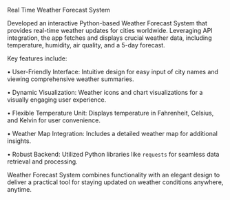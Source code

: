 Real Time Weather Forecast System



Developed an interactive Python-based Weather Forecast System that provides real-time weather updates for cities worldwide. Leveraging API integration, the app fetches and displays crucial weather data, including temperature, humidity, air quality, and a 5-day forecast.





Key features include:

• User-Friendly Interface: Intuitive design for easy input of city names and viewing comprehensive weather summaries.

• Dynamic Visualization: Weather icons and chart visualizations for a visually engaging user experience.

• Flexible Temperature Unit: Displays temperature in Fahrenheit, Celsius, and Kelvin for user convenience.

• Weather Map Integration: Includes a detailed weather map for additional insights.

• Robust Backend: Utilized Python libraries like `requests` for seamless data retrieval and processing.



Weather Forecast System combines functionality with an elegant design to deliver a practical tool for staying updated on weather conditions anywhere, anytime.

<!-- Script-Generated Comment -->
<!-- Script-Generated Comment -->
<!-- Script-Generated Comment -->
<!-- Script-Generated Comment -->
<!-- Script-Generated Comment -->
<!-- Script-Generated Comment -->
<!-- Script-Generated Comment -->
<!-- Script-Generated Comment -->
<!-- Script-Generated Comment -->
<!-- Script-Generated Comment -->
<!-- Script-Generated Comment -->
<!-- Script-Generated Comment -->
<!-- Script-Generated Comment -->
<!-- Script-Generated Comment -->
<!-- Script-Generated Comment -->
<!-- Script-Generated Comment -->
<!-- Script-Generated Comment -->
<!-- Script-Generated Comment -->
<!-- Script-Generated Comment -->
<!-- Script-Generated Comment -->
<!-- Script-Generated Comment -->
<!-- Script-Generated Comment -->
<!-- Script-Generated Comment -->
<!-- Script-Generated Comment -->
<!-- Script-Generated Comment -->
<!-- Script-Generated Comment -->
<!-- Script-Generated Comment -->
<!-- Script-Generated Comment -->
<!-- Script-Generated Comment -->
<!-- Script-Generated Comment -->
<!-- Script-Generated Comment -->
<!-- Script-Generated Comment -->
<!-- Script-Generated Comment -->
<!-- Script-Generated Comment -->
<!-- Script-Generated Comment -->
<!-- Script-Generated Comment -->
<!-- Script-Generated Comment -->
<!-- Script-Generated Comment -->
<!-- Script-Generated Comment -->
<!-- Script-Generated Comment -->
<!-- Script-Generated Comment -->
<!-- Script-Generated Comment -->
<!-- Script-Generated Comment -->
<!-- Script-Generated Comment -->
<!-- Script-Generated Comment -->
<!-- Script-Generated Comment -->
<!-- Script-Generated Comment -->
<!-- Script-Generated Comment -->
<!-- Script-Generated Comment -->
<!-- Script-Generated Comment -->
<!-- Script-Generated Comment -->
<!-- Script-Generated Comment -->
<!-- Script-Generated Comment -->
<!-- Script-Generated Comment -->
<!-- Script-Generated Comment -->
<!-- Script-Generated Comment -->
<!-- Script-Generated Comment -->
<!-- Script-Generated Comment -->
<!-- Script-Generated Comment -->
<!-- Script-Generated Comment -->
<!-- Script-Generated Comment -->
<!-- Script-Generated Comment -->
<!-- Script-Generated Comment -->
<!-- Script-Generated Comment -->
<!-- Script-Generated Comment -->
<!-- Script-Generated Comment -->
<!-- Script-Generated Comment -->
<!-- Script-Generated Comment -->
<!-- Script-Generated Comment -->
<!-- Script-Generated Comment -->
<!-- Script-Generated Comment -->
<!-- Script-Generated Comment -->
<!-- Script-Generated Comment -->
<!-- Script-Generated Comment -->
<!-- Script-Generated Comment -->
<!-- Script-Generated Comment -->
<!-- Script-Generated Comment -->
<!-- Script-Generated Comment -->
<!-- Script-Generated Comment -->
<!-- Script-Generated Comment -->
<!-- Script-Generated Comment -->
<!-- Script-Generated Comment -->
<!-- Script-Generated Comment -->
<!-- Script-Generated Comment -->
<!-- Script-Generated Comment -->
<!-- Script-Generated Comment -->
<!-- Script-Generated Comment -->
<!-- Script-Generated Comment -->
<!-- Script-Generated Comment -->
<!-- Script-Generated Comment -->
<!-- Script-Generated Comment -->
<!-- Script-Generated Comment -->
<!-- Script-Generated Comment -->
<!-- Script-Generated Comment -->
<!-- Script-Generated Comment -->
<!-- Script-Generated Comment -->
<!-- Script-Generated Comment -->
<!-- Script-Generated Comment -->
<!-- Script-Generated Comment -->
<!-- Script-Generated Comment -->
<!-- Script-Generated Comment -->
<!-- Script-Generated Comment -->
<!-- Script-Generated Comment -->
<!-- Script-Generated Comment -->
<!-- Script-Generated Comment -->
<!-- Script-Generated Comment -->
<!-- Script-Generated Comment -->
<!-- Script-Generated Comment -->
<!-- Script-Generated Comment -->
<!-- Script-Generated Comment -->
<!-- Script-Generated Comment -->
<!-- Script-Generated Comment -->
<!-- Script-Generated Comment -->
<!-- Script-Generated Comment -->
<!-- Script-Generated Comment -->
<!-- Script-Generated Comment -->
<!-- Script-Generated Comment -->
<!-- Script-Generated Comment -->
<!-- Script-Generated Comment -->
<!-- Script-Generated Comment -->
<!-- Script-Generated Comment -->
<!-- Script-Generated Comment -->
<!-- Script-Generated Comment -->
<!-- Script-Generated Comment -->
<!-- Script-Generated Comment -->
<!-- Script-Generated Comment -->
<!-- Script-Generated Comment -->
<!-- Script-Generated Comment -->
<!-- Script-Generated Comment -->
<!-- Script-Generated Comment -->
<!-- Script-Generated Comment -->
<!-- Script-Generated Comment -->
<!-- Script-Generated Comment -->
<!-- Script-Generated Comment -->
<!-- Script-Generated Comment -->
<!-- Script-Generated Comment -->
<!-- Script-Generated Comment -->
<!-- Script-Generated Comment -->
<!-- Script-Generated Comment -->
<!-- Script-Generated Comment -->
<!-- Script-Generated Comment -->
<!-- Script-Generated Comment -->
<!-- Script-Generated Comment -->
<!-- Script-Generated Comment -->
<!-- Script-Generated Comment -->
<!-- Script-Generated Comment -->
<!-- Script-Generated Comment -->
<!-- Script-Generated Comment -->
<!-- Script-Generated Comment -->
<!-- Script-Generated Comment -->
<!-- Script-Generated Comment -->
<!-- Script-Generated Comment -->
<!-- Script-Generated Comment -->
<!-- Script-Generated Comment -->
<!-- Script-Generated Comment -->
<!-- Script-Generated Comment -->
<!-- Script-Generated Comment -->
<!-- Script-Generated Comment -->
<!-- Script-Generated Comment -->
<!-- Script-Generated Comment -->
<!-- Script-Generated Comment -->
<!-- Script-Generated Comment -->
<!-- Script-Generated Comment -->
<!-- Script-Generated Comment -->
<!-- Script-Generated Comment -->
<!-- Script-Generated Comment -->
<!-- Script-Generated Comment -->
<!-- Script-Generated Comment -->
<!-- Script-Generated Comment -->
<!-- Script-Generated Comment -->
<!-- Script-Generated Comment -->
<!-- Script-Generated Comment -->
<!-- Script-Generated Comment -->
<!-- Script-Generated Comment -->
<!-- Script-Generated Comment -->
<!-- Script-Generated Comment -->
<!-- Script-Generated Comment -->
<!-- Script-Generated Comment -->
<!-- Script-Generated Comment -->
<!-- Script-Generated Comment -->
<!-- Script-Generated Comment -->
<!-- Script-Generated Comment -->
<!-- Script-Generated Comment -->
<!-- Script-Generated Comment -->
<!-- Script-Generated Comment -->
<!-- Script-Generated Comment -->
<!-- Script-Generated Comment -->
<!-- Script-Generated Comment -->
<!-- Script-Generated Comment -->
<!-- Script-Generated Comment -->
<!-- Script-Generated Comment -->
<!-- Script-Generated Comment -->
<!-- Script-Generated Comment -->
<!-- Script-Generated Comment -->
<!-- Script-Generated Comment -->
<!-- Script-Generated Comment -->
<!-- Script-Generated Comment -->
<!-- Script-Generated Comment -->
<!-- Script-Generated Comment -->
<!-- Script-Generated Comment -->
<!-- Script-Generated Comment -->
<!-- Script-Generated Comment -->
<!-- Script-Generated Comment -->
<!-- Script-Generated Comment -->
<!-- Script-Generated Comment -->
<!-- Script-Generated Comment -->
<!-- Script-Generated Comment -->
<!-- Script-Generated Comment -->
<!-- Script-Generated Comment -->
<!-- Script-Generated Comment -->
<!-- Script-Generated Comment -->
<!-- Script-Generated Comment -->
<!-- Script-Generated Comment -->
<!-- Script-Generated Comment -->
<!-- Script-Generated Comment -->
<!-- Script-Generated Comment -->
<!-- Script-Generated Comment -->
<!-- Script-Generated Comment -->
<!-- Script-Generated Comment -->
<!-- Script-Generated Comment -->
<!-- Script-Generated Comment -->
<!-- Script-Generated Comment -->
<!-- Script-Generated Comment -->
<!-- Script-Generated Comment -->
<!-- Script-Generated Comment -->
<!-- Script-Generated Comment -->
<!-- Script-Generated Comment -->
<!-- Script-Generated Comment -->
<!-- Script-Generated Comment -->
<!-- Script-Generated Comment -->
<!-- Script-Generated Comment -->
<!-- Script-Generated Comment -->
<!-- Script-Generated Comment -->
<!-- Script-Generated Comment -->
<!-- Script-Generated Comment -->
<!-- Script-Generated Comment -->
<!-- Script-Generated Comment -->
<!-- Script-Generated Comment -->
<!-- Script-Generated Comment -->
<!-- Script-Generated Comment -->
<!-- Script-Generated Comment -->
<!-- Script-Generated Comment -->
<!-- Script-Generated Comment -->
<!-- Script-Generated Comment -->
<!-- Script-Generated Comment -->
<!-- Script-Generated Comment -->
<!-- Script-Generated Comment -->
<!-- Script-Generated Comment -->
<!-- Script-Generated Comment -->
<!-- Script-Generated Comment -->
<!-- Script-Generated Comment -->
<!-- Script-Generated Comment -->
<!-- Script-Generated Comment -->
<!-- Script-Generated Comment -->
<!-- Script-Generated Comment -->
<!-- Script-Generated Comment -->
<!-- Script-Generated Comment -->
<!-- Script-Generated Comment -->
<!-- Script-Generated Comment -->
<!-- Script-Generated Comment -->
<!-- Script-Generated Comment -->
<!-- Script-Generated Comment -->
<!-- Script-Generated Comment -->
<!-- Script-Generated Comment -->
<!-- Script-Generated Comment -->
<!-- Script-Generated Comment -->
<!-- Script-Generated Comment -->
<!-- Script-Generated Comment -->
<!-- Script-Generated Comment -->
<!-- Script-Generated Comment -->
<!-- Script-Generated Comment -->
<!-- Script-Generated Comment -->
<!-- Script-Generated Comment -->
<!-- Script-Generated Comment -->
<!-- Script-Generated Comment -->
<!-- Script-Generated Comment -->
<!-- Script-Generated Comment -->
<!-- Script-Generated Comment -->
<!-- Script-Generated Comment -->
<!-- Script-Generated Comment -->
<!-- Script-Generated Comment -->
<!-- Script-Generated Comment -->
<!-- Script-Generated Comment -->
<!-- Script-Generated Comment -->
<!-- Script-Generated Comment -->
<!-- Script-Generated Comment -->
<!-- Script-Generated Comment -->
<!-- Script-Generated Comment -->
<!-- Script-Generated Comment -->
<!-- Script-Generated Comment -->
<!-- Script-Generated Comment -->
<!-- Script-Generated Comment -->
<!-- Script-Generated Comment -->
<!-- Script-Generated Comment -->
<!-- Script-Generated Comment -->
<!-- Script-Generated Comment -->
<!-- Script-Generated Comment -->
<!-- Script-Generated Comment -->
<!-- Script-Generated Comment -->
<!-- Script-Generated Comment -->
<!-- Script-Generated Comment -->
<!-- Script-Generated Comment -->
<!-- Script-Generated Comment -->
<!-- Script-Generated Comment -->
<!-- Script-Generated Comment -->
<!-- Script-Generated Comment -->
<!-- Script-Generated Comment -->
<!-- Script-Generated Comment -->
<!-- Script-Generated Comment -->
<!-- Script-Generated Comment -->
<!-- Script-Generated Comment -->
<!-- Script-Generated Comment -->
<!-- Script-Generated Comment -->
<!-- Script-Generated Comment -->
<!-- Script-Generated Comment -->
<!-- Script-Generated Comment -->
<!-- Script-Generated Comment -->
<!-- Script-Generated Comment -->
<!-- Script-Generated Comment -->
<!-- Script-Generated Comment -->
<!-- Script-Generated Comment -->
<!-- Script-Generated Comment -->
<!-- Script-Generated Comment -->
<!-- Script-Generated Comment -->
<!-- Script-Generated Comment -->
<!-- Script-Generated Comment -->
<!-- Script-Generated Comment -->
<!-- Script-Generated Comment -->
<!-- Script-Generated Comment -->
<!-- Script-Generated Comment -->
<!-- Script-Generated Comment -->
<!-- Script-Generated Comment -->
<!-- Script-Generated Comment -->
<!-- Script-Generated Comment -->
<!-- Script-Generated Comment -->
<!-- Script-Generated Comment -->
<!-- Script-Generated Comment -->
<!-- Script-Generated Comment -->
<!-- Script-Generated Comment -->
<!-- Script-Generated Comment -->
<!-- Script-Generated Comment -->
<!-- Script-Generated Comment -->
<!-- Script-Generated Comment -->
<!-- Script-Generated Comment -->
<!-- Script-Generated Comment -->
<!-- Script-Generated Comment -->
<!-- Script-Generated Comment -->
<!-- Script-Generated Comment -->
<!-- Script-Generated Comment -->
<!-- Script-Generated Comment -->
<!-- Script-Generated Comment -->
<!-- Script-Generated Comment -->
<!-- Script-Generated Comment -->
<!-- Script-Generated Comment -->
<!-- Script-Generated Comment -->
<!-- Script-Generated Comment -->
<!-- Script-Generated Comment -->
<!-- Script-Generated Comment -->
<!-- Script-Generated Comment -->
<!-- Script-Generated Comment -->
<!-- Script-Generated Comment -->
<!-- Script-Generated Comment -->
<!-- Script-Generated Comment -->
<!-- Script-Generated Comment -->
<!-- Script-Generated Comment -->
<!-- Script-Generated Comment -->
<!-- Script-Generated Comment -->
<!-- Script-Generated Comment -->
<!-- Script-Generated Comment -->
<!-- Script-Generated Comment -->
<!-- Script-Generated Comment -->
<!-- Script-Generated Comment -->
<!-- Script-Generated Comment -->
<!-- Script-Generated Comment -->
<!-- Script-Generated Comment -->
<!-- Script-Generated Comment -->
<!-- Script-Generated Comment -->
<!-- Script-Generated Comment -->
<!-- Script-Generated Comment -->
<!-- Script-Generated Comment -->
<!-- Script-Generated Comment -->
<!-- Script-Generated Comment -->
<!-- Script-Generated Comment -->
<!-- Script-Generated Comment -->
<!-- Script-Generated Comment -->
<!-- Script-Generated Comment -->
<!-- Script-Generated Comment -->
<!-- Script-Generated Comment -->
<!-- Script-Generated Comment -->
<!-- Script-Generated Comment -->
<!-- Script-Generated Comment -->
<!-- Script-Generated Comment -->
<!-- Script-Generated Comment -->
<!-- Script-Generated Comment -->
<!-- Script-Generated Comment -->
<!-- Script-Generated Comment -->
<!-- Script-Generated Comment -->
<!-- Script-Generated Comment -->
<!-- Script-Generated Comment -->
<!-- Script-Generated Comment -->
<!-- Script-Generated Comment -->
<!-- Script-Generated Comment -->
<!-- Script-Generated Comment -->
<!-- Script-Generated Comment -->
<!-- Script-Generated Comment -->
<!-- Script-Generated Comment -->
<!-- Script-Generated Comment -->
<!-- Script-Generated Comment -->
<!-- Script-Generated Comment -->
<!-- Script-Generated Comment -->
<!-- Script-Generated Comment -->
<!-- Script-Generated Comment -->
<!-- Script-Generated Comment -->
<!-- Script-Generated Comment -->
<!-- Script-Generated Comment -->
<!-- Script-Generated Comment -->
<!-- Script-Generated Comment -->
<!-- Script-Generated Comment -->
<!-- Script-Generated Comment -->
<!-- Script-Generated Comment -->
<!-- Script-Generated Comment -->
<!-- Script-Generated Comment -->
<!-- Script-Generated Comment -->
<!-- Script-Generated Comment -->
<!-- Script-Generated Comment -->
<!-- Script-Generated Comment -->
<!-- Script-Generated Comment -->
<!-- Script-Generated Comment -->
<!-- Script-Generated Comment -->
<!-- Script-Generated Comment -->
<!-- Script-Generated Comment -->
<!-- Script-Generated Comment -->
<!-- Script-Generated Comment -->
<!-- Script-Generated Comment -->
<!-- Script-Generated Comment -->
<!-- Script-Generated Comment -->
<!-- Script-Generated Comment -->
<!-- Script-Generated Comment -->
<!-- Script-Generated Comment -->
<!-- Script-Generated Comment -->
<!-- Script-Generated Comment -->
<!-- Script-Generated Comment -->
<!-- Script-Generated Comment -->
<!-- Script-Generated Comment -->
<!-- Script-Generated Comment -->
<!-- Script-Generated Comment -->
<!-- Script-Generated Comment -->
<!-- Script-Generated Comment -->
<!-- Script-Generated Comment -->
<!-- Script-Generated Comment -->
<!-- Script-Generated Comment -->
<!-- Script-Generated Comment -->
<!-- Script-Generated Comment -->
<!-- Script-Generated Comment -->
<!-- Script-Generated Comment -->
<!-- Script-Generated Comment -->
<!-- Script-Generated Comment -->
<!-- Script-Generated Comment -->
<!-- Script-Generated Comment -->
<!-- Script-Generated Comment -->
<!-- Script-Generated Comment -->
<!-- Script-Generated Comment -->
<!-- Script-Generated Comment -->
<!-- Script-Generated Comment -->
<!-- Script-Generated Comment -->
<!-- Script-Generated Comment -->
<!-- Script-Generated Comment -->
<!-- Script-Generated Comment -->
<!-- Script-Generated Comment -->
<!-- Script-Generated Comment -->
<!-- Script-Generated Comment -->
<!-- Script-Generated Comment -->
<!-- Script-Generated Comment -->
<!-- Script-Generated Comment -->
<!-- Script-Generated Comment -->
<!-- Script-Generated Comment -->
<!-- Script-Generated Comment -->
<!-- Script-Generated Comment -->
<!-- Script-Generated Comment -->
<!-- Script-Generated Comment -->
<!-- Script-Generated Comment -->
<!-- Script-Generated Comment -->
<!-- Script-Generated Comment -->
<!-- Script-Generated Comment -->
<!-- Script-Generated Comment -->
<!-- Script-Generated Comment -->
<!-- Script-Generated Comment -->
<!-- Script-Generated Comment -->
<!-- Script-Generated Comment -->
<!-- Script-Generated Comment -->
<!-- Script-Generated Comment -->
<!-- Script-Generated Comment -->
<!-- Script-Generated Comment -->
<!-- Script-Generated Comment -->
<!-- Script-Generated Comment -->
<!-- Script-Generated Comment -->
<!-- Script-Generated Comment -->
<!-- Script-Generated Comment -->
<!-- Script-Generated Comment -->
<!-- Script-Generated Comment -->
<!-- Script-Generated Comment -->
<!-- Script-Generated Comment -->
<!-- Script-Generated Comment -->
<!-- Script-Generated Comment -->
<!-- Script-Generated Comment -->
<!-- Script-Generated Comment -->
<!-- Script-Generated Comment -->
<!-- Script-Generated Comment -->
<!-- Script-Generated Comment -->
<!-- Script-Generated Comment -->
<!-- Script-Generated Comment -->
<!-- Script-Generated Comment -->
<!-- Script-Generated Comment -->
<!-- Script-Generated Comment -->
<!-- Script-Generated Comment -->
<!-- Script-Generated Comment -->
<!-- Script-Generated Comment -->
<!-- Script-Generated Comment -->
<!-- Script-Generated Comment -->
<!-- Script-Generated Comment -->
<!-- Script-Generated Comment -->
<!-- Script-Generated Comment -->
<!-- Script-Generated Comment -->
<!-- Script-Generated Comment -->
<!-- Script-Generated Comment -->
<!-- Script-Generated Comment -->
<!-- Script-Generated Comment -->
<!-- Script-Generated Comment -->
<!-- Script-Generated Comment -->
<!-- Script-Generated Comment -->
<!-- Script-Generated Comment -->
<!-- Script-Generated Comment -->
<!-- Script-Generated Comment -->
<!-- Script-Generated Comment -->
<!-- Script-Generated Comment -->
<!-- Script-Generated Comment -->
<!-- Script-Generated Comment -->
<!-- Script-Generated Comment -->
<!-- Script-Generated Comment -->
<!-- Script-Generated Comment -->
<!-- Script-Generated Comment -->
<!-- Script-Generated Comment -->
<!-- Script-Generated Comment -->
<!-- Script-Generated Comment -->
<!-- Script-Generated Comment -->
<!-- Script-Generated Comment -->
<!-- Script-Generated Comment -->
<!-- Script-Generated Comment -->
<!-- Script-Generated Comment -->
<!-- Script-Generated Comment -->
<!-- Script-Generated Comment -->
<!-- Script-Generated Comment -->
<!-- Script-Generated Comment -->
<!-- Script-Generated Comment -->
<!-- Script-Generated Comment -->
<!-- Script-Generated Comment -->
<!-- Script-Generated Comment -->
<!-- Script-Generated Comment -->
<!-- Script-Generated Comment -->
<!-- Script-Generated Comment -->
<!-- Script-Generated Comment -->
<!-- Script-Generated Comment -->
<!-- Script-Generated Comment -->
<!-- Script-Generated Comment -->
<!-- Script-Generated Comment -->
<!-- Script-Generated Comment -->
<!-- Script-Generated Comment -->
<!-- Script-Generated Comment -->
<!-- Script-Generated Comment -->
<!-- Script-Generated Comment -->
<!-- Script-Generated Comment -->
<!-- Script-Generated Comment -->
<!-- Script-Generated Comment -->
<!-- Script-Generated Comment -->
<!-- Script-Generated Comment -->
<!-- Script-Generated Comment -->
<!-- Script-Generated Comment -->
<!-- Script-Generated Comment -->
<!-- Script-Generated Comment -->
<!-- Script-Generated Comment -->
<!-- Script-Generated Comment -->
<!-- Script-Generated Comment -->
<!-- Script-Generated Comment -->
<!-- Script-Generated Comment -->
<!-- Script-Generated Comment -->
<!-- Script-Generated Comment -->
<!-- Script-Generated Comment -->
<!-- Script-Generated Comment -->
<!-- Script-Generated Comment -->
<!-- Script-Generated Comment -->
<!-- Script-Generated Comment -->
<!-- Script-Generated Comment -->
<!-- Script-Generated Comment -->
<!-- Script-Generated Comment -->
<!-- Script-Generated Comment -->
<!-- Script-Generated Comment -->
<!-- Script-Generated Comment -->
<!-- Script-Generated Comment -->
<!-- Script-Generated Comment -->
<!-- Script-Generated Comment -->
<!-- Script-Generated Comment -->
<!-- Script-Generated Comment -->
<!-- Script-Generated Comment -->
<!-- Script-Generated Comment -->
<!-- Script-Generated Comment -->
<!-- Script-Generated Comment -->
<!-- Script-Generated Comment -->
<!-- Script-Generated Comment -->
<!-- Script-Generated Comment -->
<!-- Script-Generated Comment -->
<!-- Script-Generated Comment -->
<!-- Script-Generated Comment -->
<!-- Script-Generated Comment -->
<!-- Script-Generated Comment -->
<!-- Script-Generated Comment -->
<!-- Script-Generated Comment -->
<!-- Script-Generated Comment -->
<!-- Script-Generated Comment -->
<!-- Script-Generated Comment -->
<!-- Script-Generated Comment -->
<!-- Script-Generated Comment -->
<!-- Script-Generated Comment -->
<!-- Script-Generated Comment -->
<!-- Script-Generated Comment -->
<!-- Script-Generated Comment -->
<!-- Script-Generated Comment -->
<!-- Script-Generated Comment -->
<!-- Script-Generated Comment -->
<!-- Script-Generated Comment -->
<!-- Script-Generated Comment -->
<!-- Script-Generated Comment -->
<!-- Script-Generated Comment -->
<!-- Script-Generated Comment -->
<!-- Script-Generated Comment -->
<!-- Script-Generated Comment -->
<!-- Script-Generated Comment -->
<!-- Script-Generated Comment -->
<!-- Script-Generated Comment -->
<!-- Script-Generated Comment -->
<!-- Script-Generated Comment -->
<!-- Script-Generated Comment -->
<!-- Script-Generated Comment -->
<!-- Script-Generated Comment -->
<!-- Script-Generated Comment -->
<!-- Script-Generated Comment -->
<!-- Script-Generated Comment -->
<!-- Script-Generated Comment -->
<!-- Script-Generated Comment -->
<!-- Script-Generated Comment -->
<!-- Script-Generated Comment -->
<!-- Script-Generated Comment -->
<!-- Script-Generated Comment -->
<!-- Script-Generated Comment -->
<!-- Script-Generated Comment -->
<!-- Script-Generated Comment -->
<!-- Script-Generated Comment -->
<!-- Script-Generated Comment -->
<!-- Script-Generated Comment -->
<!-- Script-Generated Comment -->
<!-- Script-Generated Comment -->
<!-- Script-Generated Comment -->
<!-- Script-Generated Comment -->
<!-- Script-Generated Comment -->
<!-- Script-Generated Comment -->
<!-- Script-Generated Comment -->
<!-- Script-Generated Comment -->
<!-- Script-Generated Comment -->
<!-- Script-Generated Comment -->
<!-- Script-Generated Comment -->
<!-- Script-Generated Comment -->
<!-- Script-Generated Comment -->
<!-- Script-Generated Comment -->
<!-- Script-Generated Comment -->
<!-- Script-Generated Comment -->
<!-- Script-Generated Comment -->
<!-- Script-Generated Comment -->
<!-- Script-Generated Comment -->
<!-- Script-Generated Comment -->
<!-- Script-Generated Comment -->
<!-- Script-Generated Comment -->
<!-- Script-Generated Comment -->
<!-- Script-Generated Comment -->
<!-- Script-Generated Comment -->
<!-- Script-Generated Comment -->
<!-- Script-Generated Comment -->
<!-- Script-Generated Comment -->
<!-- Script-Generated Comment -->
<!-- Script-Generated Comment -->
<!-- Script-Generated Comment -->
<!-- Script-Generated Comment -->
<!-- Script-Generated Comment -->
<!-- Script-Generated Comment -->
<!-- Script-Generated Comment -->
<!-- Script-Generated Comment -->
<!-- Script-Generated Comment -->
<!-- Script-Generated Comment -->
<!-- Script-Generated Comment -->
<!-- Script-Generated Comment -->
<!-- Script-Generated Comment -->
<!-- Script-Generated Comment -->
<!-- Script-Generated Comment -->
<!-- Script-Generated Comment -->
<!-- Script-Generated Comment -->
<!-- Script-Generated Comment -->
<!-- Script-Generated Comment -->
<!-- Script-Generated Comment -->
<!-- Script-Generated Comment -->
<!-- Script-Generated Comment -->
<!-- Script-Generated Comment -->
<!-- Script-Generated Comment -->
<!-- Script-Generated Comment -->
<!-- Script-Generated Comment -->
<!-- Script-Generated Comment -->
<!-- Script-Generated Comment -->
<!-- Script-Generated Comment -->
<!-- Script-Generated Comment -->
<!-- Script-Generated Comment -->
<!-- Script-Generated Comment -->
<!-- Script-Generated Comment -->
<!-- Script-Generated Comment -->
<!-- Script-Generated Comment -->
<!-- Script-Generated Comment -->
<!-- Script-Generated Comment -->
<!-- Script-Generated Comment -->
<!-- Script-Generated Comment -->
<!-- Script-Generated Comment -->
<!-- Script-Generated Comment -->
<!-- Script-Generated Comment -->
<!-- Script-Generated Comment -->
<!-- Script-Generated Comment -->
<!-- Script-Generated Comment -->
<!-- Script-Generated Comment -->
<!-- Script-Generated Comment -->
<!-- Script-Generated Comment -->
<!-- Script-Generated Comment -->
<!-- Script-Generated Comment -->
<!-- Script-Generated Comment -->
<!-- Script-Generated Comment -->
<!-- Script-Generated Comment -->
<!-- Script-Generated Comment -->
<!-- Script-Generated Comment -->
<!-- Script-Generated Comment -->
<!-- Script-Generated Comment -->
<!-- Script-Generated Comment -->
<!-- Script-Generated Comment -->
<!-- Script-Generated Comment -->
<!-- Script-Generated Comment -->
<!-- Script-Generated Comment -->
<!-- Script-Generated Comment -->
<!-- Script-Generated Comment -->
<!-- Script-Generated Comment -->
<!-- Script-Generated Comment -->
<!-- Script-Generated Comment -->
<!-- Script-Generated Comment -->
<!-- Script-Generated Comment -->
<!-- Script-Generated Comment -->
<!-- Script-Generated Comment -->
<!-- Script-Generated Comment -->
<!-- Script-Generated Comment -->
<!-- Script-Generated Comment -->
<!-- Script-Generated Comment -->
<!-- Script-Generated Comment -->
<!-- Script-Generated Comment -->
<!-- Script-Generated Comment -->
<!-- Script-Generated Comment -->
<!-- Script-Generated Comment -->
<!-- Script-Generated Comment -->
<!-- Script-Generated Comment -->
<!-- Script-Generated Comment -->
<!-- Script-Generated Comment -->
<!-- Script-Generated Comment -->
<!-- Script-Generated Comment -->
<!-- Script-Generated Comment -->
<!-- Script-Generated Comment -->
<!-- Script-Generated Comment -->
<!-- Script-Generated Comment -->
<!-- Script-Generated Comment -->
<!-- Script-Generated Comment -->
<!-- Script-Generated Comment -->
<!-- Script-Generated Comment -->
<!-- Script-Generated Comment -->
<!-- Script-Generated Comment -->
<!-- Script-Generated Comment -->
<!-- Script-Generated Comment -->
<!-- Script-Generated Comment -->
<!-- Script-Generated Comment -->
<!-- Script-Generated Comment -->
<!-- Script-Generated Comment -->
<!-- Script-Generated Comment -->
<!-- Script-Generated Comment -->
<!-- Script-Generated Comment -->
<!-- Script-Generated Comment -->
<!-- Script-Generated Comment -->
<!-- Script-Generated Comment -->
<!-- Script-Generated Comment -->
<!-- Script-Generated Comment -->
<!-- Script-Generated Comment -->
<!-- Script-Generated Comment -->
<!-- Script-Generated Comment -->
<!-- Script-Generated Comment -->
<!-- Script-Generated Comment -->
<!-- Script-Generated Comment -->
<!-- Script-Generated Comment -->
<!-- Script-Generated Comment -->
<!-- Script-Generated Comment -->
<!-- Script-Generated Comment -->
<!-- Script-Generated Comment -->
<!-- Script-Generated Comment -->
<!-- Script-Generated Comment -->
<!-- Script-Generated Comment -->
<!-- Script-Generated Comment -->
<!-- Script-Generated Comment -->
<!-- Script-Generated Comment -->
<!-- Script-Generated Comment -->
<!-- Script-Generated Comment -->
<!-- Script-Generated Comment -->
<!-- Script-Generated Comment -->
<!-- Script-Generated Comment -->
<!-- Script-Generated Comment -->
<!-- Script-Generated Comment -->
<!-- Script-Generated Comment -->
<!-- Script-Generated Comment -->
<!-- Script-Generated Comment -->
<!-- Script-Generated Comment -->
<!-- Script-Generated Comment -->
<!-- Script-Generated Comment -->
<!-- Script-Generated Comment -->
<!-- Script-Generated Comment -->
<!-- Script-Generated Comment -->
<!-- Script-Generated Comment -->
<!-- Script-Generated Comment -->
<!-- Script-Generated Comment -->
<!-- Script-Generated Comment -->
<!-- Script-Generated Comment -->
<!-- Script-Generated Comment -->
<!-- Script-Generated Comment -->
<!-- Script-Generated Comment -->
<!-- Script-Generated Comment -->
<!-- Script-Generated Comment -->
<!-- Script-Generated Comment -->
<!-- Script-Generated Comment -->
<!-- Script-Generated Comment -->
<!-- Script-Generated Comment -->
<!-- Script-Generated Comment -->
<!-- Script-Generated Comment -->
<!-- Script-Generated Comment -->
<!-- Script-Generated Comment -->
<!-- Script-Generated Comment -->
<!-- Script-Generated Comment -->
<!-- Script-Generated Comment -->
<!-- Script-Generated Comment -->
<!-- Script-Generated Comment -->
<!-- Script-Generated Comment -->
<!-- Script-Generated Comment -->
<!-- Script-Generated Comment -->
<!-- Script-Generated Comment -->
<!-- Script-Generated Comment -->
<!-- Script-Generated Comment -->
<!-- Script-Generated Comment -->
<!-- Script-Generated Comment -->
<!-- Script-Generated Comment -->
<!-- Script-Generated Comment -->
<!-- Script-Generated Comment -->
<!-- Script-Generated Comment -->
<!-- Script-Generated Comment -->
<!-- Script-Generated Comment -->
<!-- Script-Generated Comment -->
<!-- Script-Generated Comment -->
<!-- Script-Generated Comment -->
<!-- Script-Generated Comment -->
<!-- Script-Generated Comment -->
<!-- Script-Generated Comment -->
<!-- Script-Generated Comment -->
<!-- Script-Generated Comment -->
<!-- Script-Generated Comment -->
<!-- Script-Generated Comment -->
<!-- Script-Generated Comment -->
<!-- Script-Generated Comment -->
<!-- Script-Generated Comment -->
<!-- Script-Generated Comment -->
<!-- Script-Generated Comment -->
<!-- Script-Generated Comment -->
<!-- Script-Generated Comment -->
<!-- Script-Generated Comment -->
<!-- Script-Generated Comment -->
<!-- Script-Generated Comment -->
<!-- Script-Generated Comment -->
<!-- Script-Generated Comment -->
<!-- Script-Generated Comment -->
<!-- Script-Generated Comment -->
<!-- Script-Generated Comment -->
<!-- Script-Generated Comment -->
<!-- Script-Generated Comment -->
<!-- Script-Generated Comment -->
<!-- Script-Generated Comment -->
<!-- Script-Generated Comment -->
<!-- Script-Generated Comment -->
<!-- Script-Generated Comment -->
<!-- Script-Generated Comment -->
<!-- Script-Generated Comment -->
<!-- Script-Generated Comment -->
<!-- Script-Generated Comment -->
<!-- Script-Generated Comment -->
<!-- Script-Generated Comment -->
